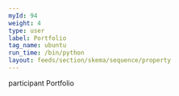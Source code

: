 ```yaml
---
myId: 94
weight: 4
type: user
label: Portfolio
tag_name: ubuntu
run_time: /bin/python
layout: feeds/section/skema/sequence/property
---
```

participant Portfolio
